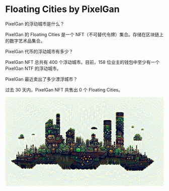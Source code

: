# Floating Cities by PixelGan

PixelGan 的浮动城市是什么？

PixelGan 的 Floating Cities 是一个 NFT（不可替代令牌）集合。存储在区块链上的数字艺术品集合。

 PixelGan 代币的浮动城市有多少？

PixelGan NFT 总共有 400 个浮动城市。目前，158 位业主的钱包中至少有一个 PixelGan NTF 的浮动城市。

PixelGan 最近卖出了多少漂浮城市？

过去 30 天内，PixelGan NFT 共售出 0 个 Floating Cities。

![nft](01.png)
